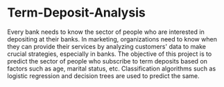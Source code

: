# Term-Deposit-Analysis
Every bank needs to know the sector of people who are interested in depositing at their banks. In marketing, organizations need to know when they can provide their services by analyzing customers' data to make crucial strategies, especially in banks. The objective of this project is to predict the sector of people who subscribe to term deposits based on factors such as age, marital status, etc. Classification algorithms such as logistic regression and decision trees are used to predict the same.
